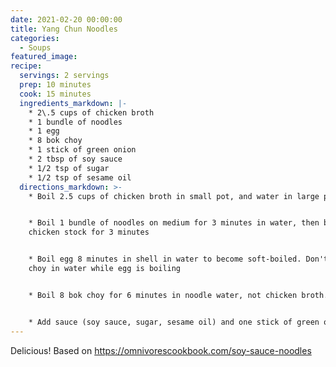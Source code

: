 ```yaml
---
date: 2021-02-20 00:00:00
title: Yang Chun Noodles
categories:
  - Soups
featured_image:
recipe:
  servings: 2 servings
  prep: 10 minutes
  cook: 15 minutes
  ingredients_markdown: |-
    * 2\.5 cups of chicken broth
    * 1 bundle of noodles
    * 1 egg
    * 8 bok choy
    * 1 stick of green onion
    * 2 tbsp of soy sauce
    * 1/2 tsp of sugar
    * 1/2 tsp of sesame oil
  directions_markdown: >-
    * Boil 2.5 cups of chicken broth in small pot, and water in large pot


    * Boil 1 bundle of noodles on medium for 3 minutes in water, then boil it in
    chicken stock for 3 minutes


    * Boil egg 8 minutes in shell in water to become soft-boiled. Don't put bok
    choy in water while egg is boiling


    * Boil 8 bok choy for 6 minutes in noodle water, not chicken broth.


    * Add sauce (soy sauce, sugar, sesame oil) and one stick of green onion.
---
```


Delicious\! Based on https://omnivorescookbook.com/soy-sauce-noodles
